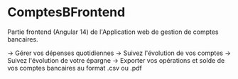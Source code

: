 # ComptesBFrontend

Partie frontend (Angular 14) de l'Application web de gestion de comptes bancaires.

-> Gérer vos dépenses quotidiennes
-> Suivez l'évolution de vos comptes
-> Suivez l'évolution de votre épargne
-> Exporter vos opérations et solde de vos comptes bancaires au format .csv ou .pdf
